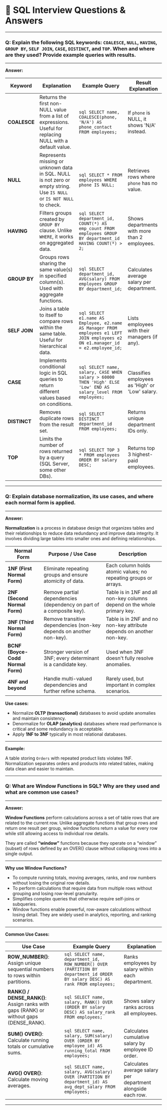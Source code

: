 # 🎯 SQL Interview Questions & Answers

---

### Q: Explain the following SQL keywords: `COALESCE`, `NULL`, `HAVING`, `GROUP BY`, `SELF JOIN`, `CASE`, `DISTINCT`, and `TOP`. When and where are they used? Provide example queries with results.

---

**Answer:**

| Keyword  | Explanation | Example Query | Result Explanation |
|----------|-------------|---------------|--------------------|
| **COALESCE** | Returns the first non-NULL value from a list of expressions. Useful for replacing NULL with a default value. | ```sql SELECT name, COALESCE(phone, 'N/A') AS phone_contact FROM employees; ``` | If `phone` is NULL, it shows 'N/A' instead. |
| **NULL** | Represents missing or unknown data in SQL. NULL is not zero or empty string. Use `IS NULL` or `IS NOT NULL` to check. | ```sql SELECT * FROM employees WHERE phone IS NULL; ``` | Retrieves rows where `phone` has no value. |
| **HAVING** | Filters groups created by `GROUP BY` clause. Unlike `WHERE`, it works on aggregated data. | ```sql SELECT department_id, COUNT(*) AS emp_count FROM employees GROUP BY department_id HAVING COUNT(*) > 2; ``` | Shows departments with more than 2 employees. |
| **GROUP BY** | Groups rows sharing the same value(s) in specified column(s). Used with aggregate functions. | ```sql SELECT department_id, AVG(salary) FROM employees GROUP BY department_id; ``` | Calculates average salary per department. |
| **SELF JOIN** | Joins a table to itself to compare rows within the same table. Useful for hierarchical data. | ```sql SELECT e1.name AS Employee, e2.name AS Manager FROM employees e1 LEFT JOIN employees e2 ON e1.manager_id = e2.employee_id; ``` | Lists employees with their managers (if any). |
| **CASE** | Implements conditional logic in SQL queries to return different values based on conditions. | ```sql SELECT name, salary, CASE WHEN salary > 60000 THEN 'High' ELSE 'Low' END AS salary_level FROM employees; ``` | Classifies employees as 'High' or 'Low' salary. |
| **DISTINCT** | Removes duplicate rows from the result set. | ```sql SELECT DISTINCT department_id FROM employees; ``` | Returns unique department IDs only. |
| **TOP** | Limits the number of rows returned by a query (SQL Server, some other DBs). | ```sql SELECT TOP 3 * FROM employees ORDER BY salary DESC; ``` | Returns top 3 highest-paid employees. |

---

### Q: Explain database normalization, its use cases, and where each normal form is applied.

---

**Answer:**

**Normalization** is a process in database design that organizes tables and their relationships to reduce data redundancy and improve data integrity. It involves dividing large tables into smaller ones and defining relationships.

| Normal Form      | Purpose / Use Case                                         | Description                                                        |
|------------------|------------------------------------------------------------|--------------------------------------------------------------------|
| **1NF (First Normal Form)** | Eliminate repeating groups and ensure atomicity of data. | Each column holds atomic values; no repeating groups or arrays.     |
| **2NF (Second Normal Form)** | Remove partial dependencies (dependency on part of a composite key). | Table is in 1NF and all non-key columns depend on the whole primary key. |
| **3NF (Third Normal Form)** | Remove transitive dependencies (non-key depends on another non-key). | Table is in 2NF and no non-key attribute depends on another non-key. |
| **BCNF (Boyce-Codd Normal Form)** | Stronger version of 3NF; every determinant is a candidate key. | Used when 3NF doesn't fully resolve anomalies.                       |
| **4NF and beyond** | Handle multi-valued dependencies and further refine schema. | Rarely used, but important in complex scenarios.                    |

**Use cases:**

- Normalize **OLTP (transactional)** databases to avoid update anomalies and maintain consistency.
- Denormalize for **OLAP (analytics)** databases where read performance is critical and some redundancy is acceptable.
- Apply **1NF to 3NF** typically in most relational databases.

---

**Example:**

A table storing `Orders` with repeated product lists violates 1NF. Normalization separates orders and products into related tables, making data clean and easier to maintain.

---

### Q: What are **Window Functions** in SQL? Why are they used and what are common use cases?

---

**Answer:**

**Window Functions** perform calculations across a set of table rows that are related to the current row. Unlike aggregate functions that group rows and return one result per group, window functions return a value for every row while still allowing access to individual row details.

They are called **“window”** functions because they operate on a “window” (subset) of rows defined by an OVER() clause without collapsing rows into a single output.

---

**Why use Window Functions?**

- To compute running totals, moving averages, ranks, and row numbers without losing the original row details.
- To perform calculations that require data from multiple rows without grouping and losing row-level granularity.
- Simplifies complex queries that otherwise require self-joins or subqueries.
- Window functions enable powerful, row-aware calculations without losing detail. They are widely used in analytics, reporting, and ranking scenarios.

---

**Common Use Cases:**

| Use Case                | Example Query | Explanation |
|-------------------------|---------------|-------------|
| **ROW_NUMBER()**: Assign unique sequential numbers to rows within partitions. | ```sql SELECT name, department_id, ROW_NUMBER() OVER (PARTITION BY department_id ORDER BY salary DESC) AS rank FROM employees; ``` | Ranks employees by salary within each department. |
| **RANK() / DENSE_RANK()**: Assign ranks with gaps (RANK) or without gaps (DENSE_RANK). | ```sql SELECT name, salary, RANK() OVER (ORDER BY salary DESC) AS salary_rank FROM employees; ``` | Shows salary ranks across all employees. |
| **SUM() OVER()**: Calculate running totals or cumulative sums. | ```sql SELECT name, salary, SUM(salary) OVER (ORDER BY employee_id) AS running_total FROM employees; ``` | Calculates cumulative salary by employee ID order. |
| **AVG() OVER()**: Calculate moving averages. | ```sql SELECT name, salary, AVG(salary) OVER (PARTITION BY department_id) AS avg_dept_salary FROM employees; ``` | Calculates average salary per department alongside each row. |

---


